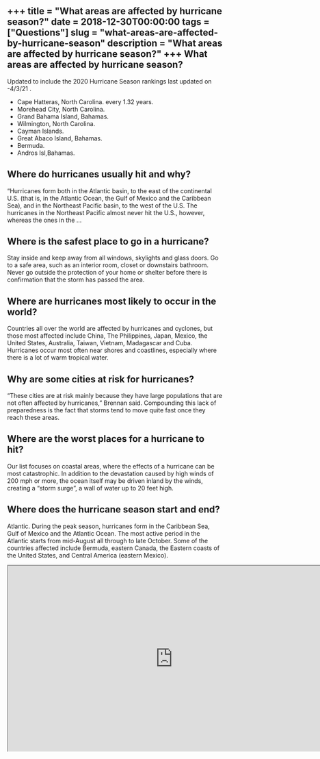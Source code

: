 +++
title = "What areas are affected by hurricane season?"
date = 2018-12-30T00:00:00
tags = ["Questions"]
slug = "what-areas-are-affected-by-hurricane-season"
description = "What areas are affected by hurricane season?"
+++
What areas are affected by hurricane season?
--------------------------------------------

Updated to include the 2020 Hurricane Season rankings last updated on -4/3/21 .

- Cape Hatteras, North Carolina. every 1.32 years.
- Morehead City, North Carolina.
- Grand Bahama Island, Bahamas.
- Wilmington, North Carolina.
- Cayman Islands.
- Great Abaco Island, Bahamas.
- Bermuda.
- Andros Isl,Bahamas.

Where do hurricanes usually hit and why?
----------------------------------------

“Hurricanes form both in the Atlantic basin, to the east of the continental U.S. (that is, in the Atlantic Ocean, the Gulf of Mexico and the Caribbean Sea), and in the Northeast Pacific basin, to the west of the U.S. The hurricanes in the Northeast Pacific almost never hit the U.S., however, whereas the ones in the …

Where is the safest place to go in a hurricane?
-----------------------------------------------

Stay inside and keep away from all windows, skylights and glass doors. Go to a safe area, such as an interior room, closet or downstairs bathroom. Never go outside the protection of your home or shelter before there is confirmation that the storm has passed the area.

Where are hurricanes most likely to occur in the world?
-------------------------------------------------------

Countries all over the world are affected by hurricanes and cyclones, but those most affected include China, The Philippines, Japan, Mexico, the United States, Australia, Taiwan, Vietnam, Madagascar and Cuba. Hurricanes occur most often near shores and coastlines, especially where there is a lot of warm tropical water.

Why are some cities at risk for hurricanes?
-------------------------------------------

“These cities are at risk mainly because they have large populations that are not often affected by hurricanes,” Brennan said. Compounding this lack of preparedness is the fact that storms tend to move quite fast once they reach these areas.

Where are the worst places for a hurricane to hit?
--------------------------------------------------

Our list focuses on coastal areas, where the effects of a hurricane can be most catastrophic. In addition to the devastation caused by high winds of 200 mph or more, the ocean itself may be driven inland by the winds, creating a “storm surge”, a wall of water up to 20 feet high.

Where does the hurricane season start and end?
----------------------------------------------

Atlantic. During the peak season, hurricanes form in the Caribbean Sea, Gulf of Mexico and the Atlantic Ocean. The most active period in the Atlantic starts from mid-August all through to late October. Some of the countries affected include Bermuda, eastern Canada, the Eastern coasts of the United States, and Central America (eastern Mexico).

<iframe allow="accelerometer; autoplay; clipboard-write; encrypted-media; gyroscope; picture-in-picture" allowfullscreen="" class="__youtube_prefs__  epyt-is-override  no-lazyload" data-no-lazy="1" data-origheight="433" data-origwidth="770" data-skipgform_ajax_framebjll="" height="433" id="_ytid_66152" loading="lazy" src="https://www.youtube.com/embed/Q1JeRQnpkM0?enablejsapi=1&autoplay=0&cc_load_policy=0&cc_lang_pref=&iv_load_policy=1&loop=0&modestbranding=0&rel=1&fs=1&playsinline=0&autohide=2&theme=dark&color=red&controls=1&" title="YouTube player" width="770"></iframe>